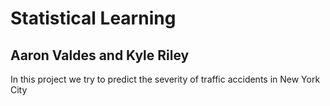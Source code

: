 # Statistical Learning
## Aaron Valdes and Kyle Riley
In this project we try to predict the severity of traffic accidents in New York City
